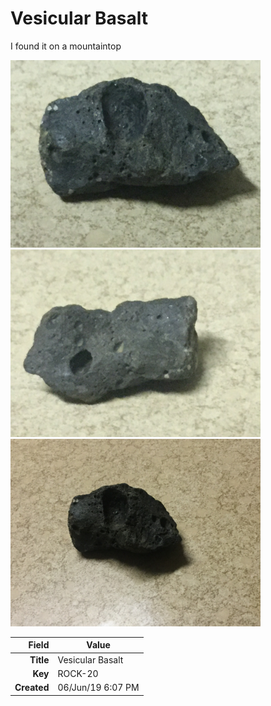 # Vesicular Basalt
I found it on a mountaintop


<img height="300px" src="10028.jpg"/>
<img height="300px" src="10029.jpg"/>
<img height="300px" src="10030.jpg"/>

|       Field | Value                   |
|------------:|-------------------------|
|   **Title** | Vesicular Basalt |
|     **Key** | ROCK-20 |
| **Created** | 06/Jun/19 6:07 PM |
        